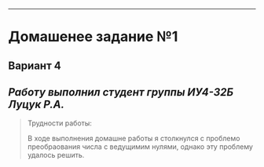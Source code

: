  ---
# __Домашенее задание №1__
__Вариант 4__
---
___Работу выполнил студент группы ИУ4-32Б Луцук Р.А.___
---
> Трудности работы:
> 
> В ходе выполнения домашне работы я столкнулся с проблемо преобраования числа с ведущимим нулями, однако эту проблему удалось решить.
